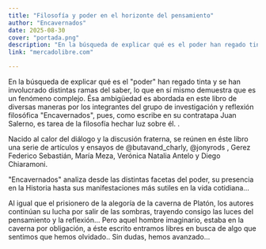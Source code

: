 ```yaml
---
title: "Filosofía y poder en el horizonte del pensamiento"
author: "Encavernados"
date: 2025-08-30
cover: "portada.png"
description: "En la búsqueda de explicar qué es el poder han regado tinta y se han involucrado distintas ramas del saber, lo que en sí mismo demuestra que es un fenómeno complejo. Ésa ambigüedad es abordada en este libro de diversas maneras por los integrantes del grupo de investigación y reflexión filosófica Encavernados, pues, como escribe en su contratapa Juan Salerno, es tarea de la filosofía hechar luz sobre él..."
link: "mercadolibre.com"

---
```

En la búsqueda de explicar qué es el "poder" han regado tinta y se han involucrado distintas ramas del saber, lo que en sí mismo demuestra que es un fenómeno complejo. 
Ésa ambigüedad es abordada en este libro de diversas maneras por los integrantes del grupo de investigación y reflexión filosófica "Encavernados", pues, como escribe en su contratapa Juan Salerno, es tarea de la filosofía hechar luz sobre él. . 

Nacido al calor del diálogo y la discusión fraterna, se reúnen en éste libro una serie de artículos y ensayos de @butavand_charly, @jonyrods , Gerez Federico Sebastián, María Meza, Verónica Natalia Antelo y Diego Chiaramoni.

"Encavernados" analiza desde las distintas facetas del poder, su presencia en la Historia hasta sus manifestaciones más sutiles en la vida cotidiana...

Al igual que el prisionero de la alegoría de  la caverna de Platón,  los autores continúan su lucha por salir de las sombras,  trayendo consigo las luces del pensamiento y la reflexión...
Pero aquel hombre imaginario,  estaba en la caverna por obligación,  a éste escrito entramos libres en busca de algo que sentimos que hemos olvidado..
Sin dudas, hemos avanzado...
